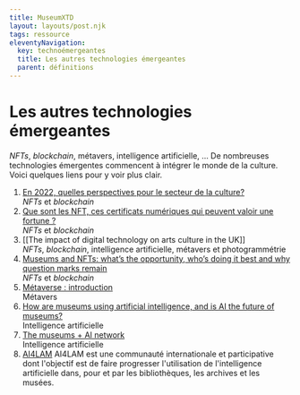```yaml
---
title: MuseumXTD
layout: layouts/post.njk
tags: ressource
eleventyNavigation:
  key: technoémergeantes
  title: Les autres technologies émergeantes
  parent: définitions
---
```

# Les autres technologies émergeantes
*NFTs*, *blockchain*, métavers, intelligence artificielle, … De nombreuses technologies émergentes commencent à intégrer le monde de la culture. Voici quelques liens pour y voir plus clair.

1. [En 2022, quelles perspectives pour le secteur de la culture?](https://www.ladn.eu/mondes-creatifs/tendances-culture-2022-nft-cryptoart-art-immersif-streaming-transition-ecologique/?utm_source=newsletter_ladn&utm_medium=email&utm_campaign=news_ladn_tendance&utm_content=20220215)   
   *NFTs* et *blockchain*
2. [Que sont les NFT, ces certificats numériques qui peuvent valoir une fortune ?](https://information.tv5monde.com/info/que-sont-les-nft-ces-certificats-numeriques-qui-peuvent-valoir-une-fortune-432946)    
   *NFTs* et *blockchain*
3. [[The impact of digital technology on arts culture in the UK]]    
   *NFTs*, *blockchain*, intelligence artificielle, métavers et photogrammétrie
4. [Museums and NFTs: what’s the opportunity, who’s doing it best and why question marks remain](https://www.museumnext.com/article/museums-and-nfts/)    
   *NFTs* et *blockchain*
5. [Métaverse : introduction](https://www.museumconnections.com/retour-sur-museum-connections-2022/metaverse-introduction/)     
   Métavers
6. [How are museums using artificial intelligence, and is AI the future of museums?](https://www.museumnext.com/article/artificial-intelligence-and-the-future-of-museums/)     
   Intelligence artificielle
7. [The museums + AI network](https://themuseumsai.network/toolkit/)     
   Intelligence artificielle
8. [AI4LAM](https://sites.google.com/view/ai4lam)
   AI4LAM est une communauté internationale et participative dont l'objectif est de faire progresser l'utilisation de l'intelligence artificielle dans, pour et par les bibliothèques, les archives et les musées. 